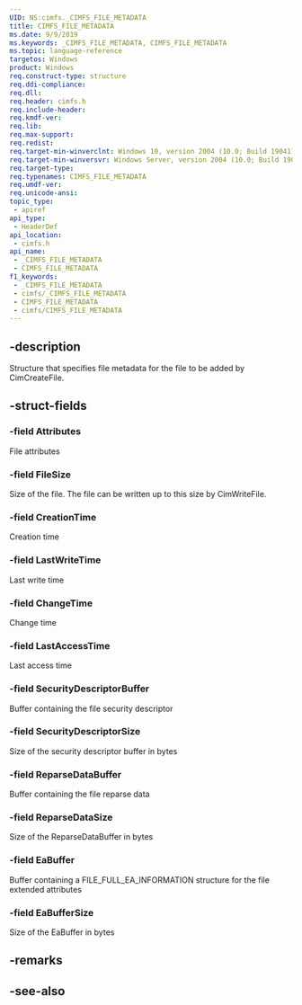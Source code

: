 ```yaml
---
UID: NS:cimfs._CIMFS_FILE_METADATA
title: CIMFS_FILE_METADATA
ms.date: 9/9/2019
ms.keywords: _CIMFS_FILE_METADATA, CIMFS_FILE_METADATA
ms.topic: language-reference
targetos: Windows
product: Windows
req.construct-type: structure
req.ddi-compliance: 
req.dll: 
req.header: cimfs.h
req.include-header: 
req.kmdf-ver: 
req.lib: 
req.max-support: 
req.redist: 
req.target-min-winverclnt: Windows 10, version 2004 (10.0; Build 19041)
req.target-min-winversvr: Windows Server, version 2004 (10.0; Build 19041)
req.target-type: 
req.typenames: CIMFS_FILE_METADATA
req.umdf-ver: 
req.unicode-ansi: 
topic_type:
 - apiref
api_type:
 - HeaderDef
api_location:
 - cimfs.h
api_name:
 - _CIMFS_FILE_METADATA
 - CIMFS_FILE_METADATA
f1_keywords:
 - _CIMFS_FILE_METADATA
 - cimfs/_CIMFS_FILE_METADATA
 - CIMFS_FILE_METADATA
 - cimfs/CIMFS_FILE_METADATA
---
```


## -description

Structure that specifies file metadata for the file to be added by CimCreateFile.

## -struct-fields

### -field Attributes

File attributes

### -field FileSize

Size of the file. The file can be written up to this size by CimWriteFile.

### -field CreationTime

Creation time

### -field LastWriteTime

Last write time

### -field ChangeTime

Change time

### -field LastAccessTime

Last access time

### -field SecurityDescriptorBuffer

Buffer containing the file security descriptor 

### -field SecurityDescriptorSize

Size of the security descriptor buffer in bytes

### -field ReparseDataBuffer

Buffer containing the file reparse data

### -field ReparseDataSize

Size of the ReparseDataBuffer in bytes

### -field EaBuffer

Buffer containing a FILE_FULL_EA_INFORMATION structure for the file extended attributes

### -field EaBufferSize

Size of the EaBuffer in bytes

## -remarks

## -see-also